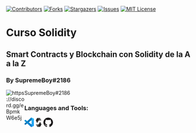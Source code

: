 [![Contributors][contributors-shield]][contributors-url]
[![Forks][forks-shield]][forks-url]
[![Stargazers][stars-shield]][stars-url]
[![Issues][issues-shield]][issues-url]
[![MIT License][license-shield]][license-url]

# Curso Solidity

## Smart Contracts y Blockchain con Solidity de la A a la Z

### By SupremeBoy#2186

<img align="left" alt="https://discord.gg/eBpmkW6e5j" width="50px" src="https://logodownload.org/wp-content/uploads/2017/11/discord-logo-2-1.png" />
SupremeBoy#2186

<br />

### Languages and Tools:

<img align="left" alt="Visual Studio Code" width="26px" src="https://raw.githubusercontent.com/github/explore/80688e429a7d4ef2fca1e82350fe8e3517d3494d/topics/visual-studio-code/visual-studio-code.png" />
<img align="left" alt="Solidity" width="26px" src="https://raw.githubusercontent.com/github/explore/ba9de12f88fd08825c51928e91f1678cb5c94b26/topics/solidity/solidity.png" />
<img align="left" alt="GitHub" width="26px" src="https://raw.githubusercontent.com/github/explore/78df643247d429f6cc873026c0622819ad797942/topics/github/github.png" />

<br />
<br />


<!-- MARKDOWN LINKS & IMAGES -->
<!-- https://www.markdownguide.org/basic-syntax/#reference-style-links -->
[contributors-shield]: https://img.shields.io/github/contributors/SupremeBoy92/Curso-Solidity.svg?style=for-the-badge
[contributors-url]: https://github.com/SupremeBoy92/Curso-Solidity/graphs/contributors
[forks-shield]: https://img.shields.io/github/forks/SupremeBoy92/Curso-Solidity.svg?style=for-the-badge
[forks-url]: https://github.com/SupremeBoy92/Curso-Solidity/network/members
[stars-shield]: https://img.shields.io/github/stars/SupremeBoy92/Curso-Solidity.svg?style=for-the-badge
[stars-url]: https://github.com/SupremeBoy92/Curso-Solidity/stargazers
[issues-shield]: https://img.shields.io/github/issues/SupremeBoy92/Curso-Solidity.svg?style=for-the-badge
[issues-url]: https://github.com/SupremeBoy92/Curso-Solidity/issues
[license-shield]: https://img.shields.io/github/license/SupremeBoy92/Curso-Solidity.svg?style=for-the-badge
[license-url]: https://github.com/SupremeBoy92/Curso-Solidity/blob/master/LICENSE.txt

